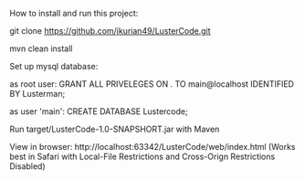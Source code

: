 How to install and run this project:

git clone https://github.com/jkurian49/LusterCode.git

mvn clean install

Set up mysql database:

as root user:
GRANT ALL PRIVELEGES ON *.* TO main@localhost IDENTIFIED BY Lusterman;

as user 'main':
CREATE DATABASE Lustercode;

Run target/LusterCode-1.0-SNAPSHORT.jar with Maven

View in browser: http://localhost:63342/LusterCode/web/index.html
(Works best in Safari with Local-File Restrictions and Cross-Orign Restrictions Disabled)
